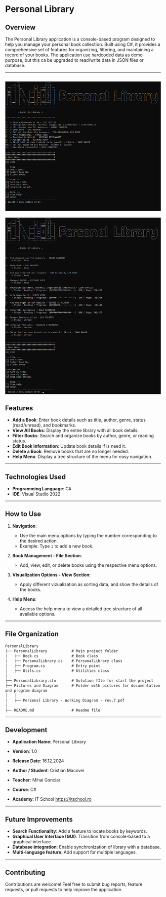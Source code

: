 ﻿# Personal Library

## Overview

The Personal Library application is a console-based program designed to help you manage your personal book collection.
Built using C#, it provides a comprehensive set of features for organizing, filtering, and maintaining a record of your books. 
The application use hardcoded data as demo purpose, but this ca be upgraded to read/write data in JSON files or database.

---
![Personal Library - Console UI](Pictures%20and%20Diagram/Personal%20Library%20-%20Console%20UI.png)
---
![Personal Library - Show Details](Pictures%20and%20Diagram/Personal%20Library%20-%20Show%20Details.png)

## Features

- **Add a Book**: Enter book details such as title, author, genre, status (read/unread), and bookmarks.
- **View All Books**: Display the entire library with all book details.
- **Filter Books**: Search and organize books by author, genre, or reading status.
- **Edit Book Information**: Update book details if is need it.
- **Delete a Book**: Remove books that are no longer needed.
- **Help Menu**: Display a tree structure of the menu for easy navigation.

---

## Technologies Used

- **Programming Language**: C#
- **IDE**: Visual Studio 2022

---

## How to Use

1. **Navigation**:
   - Use the main menu options by typing the number corresponding to the desired action.
   - Example: Type `1` to add a new book.

2. **Book Management - File Section**:
   - Add, view, edit, or delete books using the respective menu options.

3. **Visualization Options - View Section**:
   - Apply different vizualization as sorting data, and show the details of the books.

4. **Help Menu**:
   - Access the help menu to view a detailed tree structure of all available options.

---

## File Organization

```
PersonalLibrary
├── PersonalLibrary           # Main project folder
│   ├── Book.cs               # Book class
│   ├── PersonalLibrary.cs    # PersonalLibrary class
│   ├── Program.cs            # Entry point
│   ├── Utils.cs              # Utilities class
│
├── PersonalLibrary.sln       # Solution fIle for start the project
├── Pictures and Diagram      # Folder with pictures for documentation and program diagram
│   │ 
│   ├── Personal Library - Working Diagram - rev.7.pdf
│ 
├── README.md                 # Readme file
```

---

## Development

- **Application Name**: Personal Library
- **Version**: 1.0
- **Release Date**: 16.12.2024
- **Author / Student**: Cristian Macovei

- **Teacher**: Mihai Gonciar
- **Course**: C#
- **Academy**: IT School https://itschool.ro

---

## Future Improvements

- **Search Functionality**: Add a feature to locate books by keywords.
- **Graphical User Interface (GUI)**: Transition from console-based to a graphical interface.
- **Database integration**: Enable synchronization of library with a database.
- **Multi-language feature**: Add support for multiple languages.

---

## Contributing

Contributions are welcome! Feel free to submit bug reports, feature requests, or pull requests to help improve the application.
